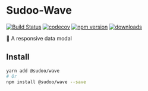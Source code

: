 # Sudoo-Wave

[![Build Status](https://travis-ci.com/SudoDotDog/Sudoo-Wave.svg?branch=master)](https://travis-ci.com/SudoDotDog/Sudoo-Wave)
[![codecov](https://codecov.io/gh/SudoDotDog/Sudoo-Wave/branch/master/graph/badge.svg)](https://codecov.io/gh/SudoDotDog/Sudoo-Wave)
[![npm version](https://badge.fury.io/js/%40sudoo%2Fwave.svg)](https://www.npmjs.com/package/@sudoo/wave)
[![downloads](https://img.shields.io/npm/dm/@sudoo/wave.svg)](https://www.npmjs.com/package/@sudoo/wave)

:honeybee: A responsive data modal

## Install

```sh
yarn add @sudoo/wave
# Or
npm install @sudoo/wave --save
```
